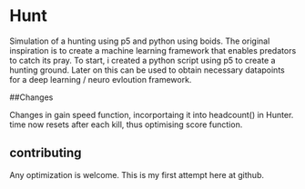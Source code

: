 # Hunt
Simulation of a hunting using p5 and python using boids. The original inspiration is to create a machine learning framework that enables predators to catch its pray. To start, i created a python script using p5 to create a hunting ground. Later on this can be used to obtain necessary datapoints for a deep learning / neuro evloution framework.

##Changes

Changes in gain speed function, incorportaing it into headcount() in Hunter.
time now resets after each kill, thus optimising score function.


## contributing

Any optimization is welcome. This is my first attempt here at github.

